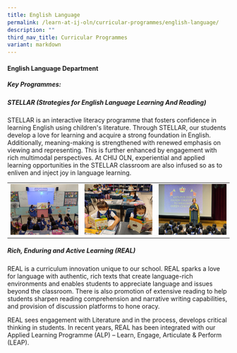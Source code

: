 ```yaml
---
title: English Language
permalink: /learn-at-ij-oln/curricular-programmes/english-language/
description: ""
third_nav_title: Curricular Programmes
variant: markdown
---
```

#### English Language Department
##### Key Programmes: 
##### STELLAR (Strategies for English Language Learning And Reading) 

STELLAR is an interactive literacy programme that fosters confidence in learning English using children's literature. Through STELLAR, our students develop a love for learning and acquire a strong foundation in English. Additionally, meaning-making is strengthened with renewed emphasis on viewing and representing. This is further enhanced by engagement with rich multimodal perspectives. At CHIJ OLN, experiential and applied learning opportunities in the STELLAR classroom are also infused so as to enliven and inject joy in language learning. 
<table style="border-collapse: collapse; width: 100%;" border="0">
<tbody>
<tr>
<td><img src="/images/Our%20Curriculum/EL/STELLAR_in_action_w.jpg"></td>
<td><img src="/images/Our%20Curriculum/EL/Reading_as_a_way_of_life_w.jpg"></td>
	<td><img src="/images/Our%20Curriculum/EL/The_Queen_s_Challenge_w.jpg"></td>
</tr>
</tbody>
</table>

##### Rich, Enduring and Active Learning (REAL)
REAL is a curriculum innovation unique to our school. REAL sparks a love for language with authentic, rich texts that create language-rich environments and enables students to appreciate language and issues beyond the classroom. There is also promotion of extensive reading to help students sharpen reading comprehension and narrative writing capabilities, and provision of discussion platforms to hone oracy. 

REAL sees engagement with Literature and in the process, develops critical thinking in students. In recent years, REAL has been integrated with our Applied Learning Programme (ALP) – Learn, Engage, Articulate &amp; Perform (LEAP). 

